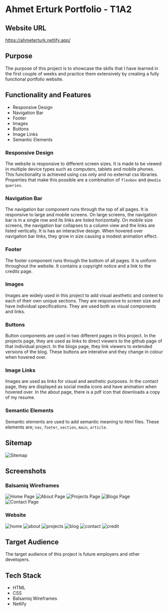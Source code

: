 # Ahmet Erturk Portfolio - T1A2

## Website URL
https://ahmeterturk.netlify.app/

## Purpose
The purpose of this project is to showcase the skills that I have learned in the first couple of weeks and practice them extensively by creating a fully functional portfolio website. 

## Functionality and Features
* Responsive Design
* Navigation Bar
* Footer
* Images
* Buttons
* Image Links
* Semantic Elements

### Responsive Design
The website is responsive to different screen sizes. It is made to be viewed in multiple device types such as computers, tablets and mobile phones. This functionality is achieved using css only and no external css libraries. Properties that make this possible are a combination of `flexbox` and `@media queries`.

### Navigation Bar
The navigation bar component runs through the top of all pages. It is responsive to large and mobile screens. On large screens, the navigation bar is in a single row and its links are listed horizontally. On mobile size screens, the navigation bar collapses to a column view and the links are listed vertically. It is has an interactive design. When hovered over navigation bar links, they grow in size causing a modest animation effect. 

### Footer
The footer component runs through the bottom of all pages. It is uniform throughout the website. It contains a copyright notice and a link to the credits page.
 
### Images
Images are widely used in this project to add visual aesthetic and context to each of their own unique sections. They are responsive to screen size and have individual specifications. They are used both as visual components and links. 

### Buttons
Button components are used in two different pages in this project. In the projects page, they are used as links to direct viewers to the github page of that individual project. In the blogs page, they link viewers to extended versions of the blog. These buttons are interative and they change in colour when hovered over. 

### Image Links
Images are used as links for visual and aesthetic purposes. In the contact page, they are displayed as social media icons and have animation when hovered over. In the about page, there is a pdf icon that downloads a copy of my resume. 

### Semantic Elements
Semantic elements are used to add semantic meaning to html files. These elements are; `nav`, `footer`, `section`, `main`, `article`.

## Sitemap
![Sitemap](images/readme-images/Sitemap.png)

## Screenshots
### Balsamiq Wireframes
![Home Page](images/readme-images/Home.png)
![About Page](images/readme-images/About.png)
![Projects Page](images/readme-images/Projects.png)
![Blogs Page](images/readme-images/Blog.png)
![Contact Page](images/readme-images/Social.png)

### Website 
![home](images/readme-images/sshome.png)
![about](images/readme-images/ssabout.png)
![projects](images/readme-images/ssprojects.png)
![blog](images/readme-images/ssblog.png)
![contact](images/readme-images/sscontact.png)
![credit](images/readme-images/sscredit.png)

## Target Audience
The target audience of this project is future employers and other developers.

## Tech Stack
* HTML
* CSS 
* Balsamiq Wireframes
* Netlify